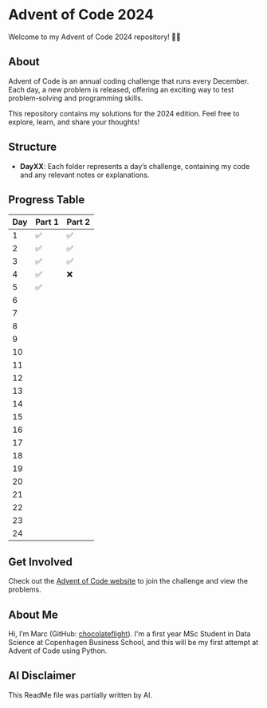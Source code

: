 # Advent of Code 2024

Welcome to my Advent of Code 2024 repository! 🎄✨

## About
Advent of Code is an annual coding challenge that runs every December. Each day, a new problem is released, offering an exciting way to test problem-solving and programming skills. 

This repository contains my solutions for the 2024 edition. Feel free to explore, learn, and share your thoughts!

## Structure
- **DayXX**: Each folder represents a day’s challenge, containing my code and any relevant notes or explanations.

## Progress Table

|Day|Part 1|Part 2|
|---|------|------|
|1|✅|✅|
|2|✅|✅|
|3|✅|✅|
|4|✅|❌|
|5|✅||
|6|||
|7|||
|8|||
|9|||
|10|||
|11|||
|12|||
|13|||
|14|||
|15|||
|16|||
|17|||
|18|||
|19|||
|20|||
|21|||
|22|||
|23|||
|24|||


## Get Involved
Check out the [Advent of Code website](https://adventofcode.com/) to join the challenge and view the problems.

## About Me
Hi, I’m Marc (GitHub: [chocolateflight](https://github.com/chocolateflight)). I'm a first year MSc Student in Data Science at Copenhagen Business School, and this will be my first attempt at Advent of Code using Python. 

## AI Disclaimer
This ReadMe file was partially written by AI. 
